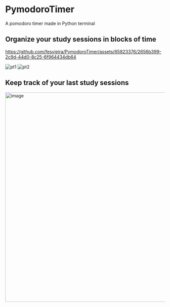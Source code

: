 # PymodoroTimer

A pomodoro timer made in Python terminal

## Organize your study sessions in blocks of time



https://github.com/fesvieira/PymodoroTimer/assets/65823376/2656b399-2c9d-44d0-8c25-6f964434db64

![pt1](https://github.com/fesvieira/PymodoroTimer/assets/65823376/d63018a1-5a94-4129-b330-164521887b53)
![pt2](https://github.com/fesvieira/PymodoroTimer/assets/65823376/e6aab0fa-d6c7-4e3d-903b-1f1ceb1bc899)

## Keep track of your last study sessions

<img width="660" alt="image" src="https://github.com/fesvieira/PymodoroTimer/assets/65823376/afe9810f-b19e-4507-ada2-03c5ed5f1750">

